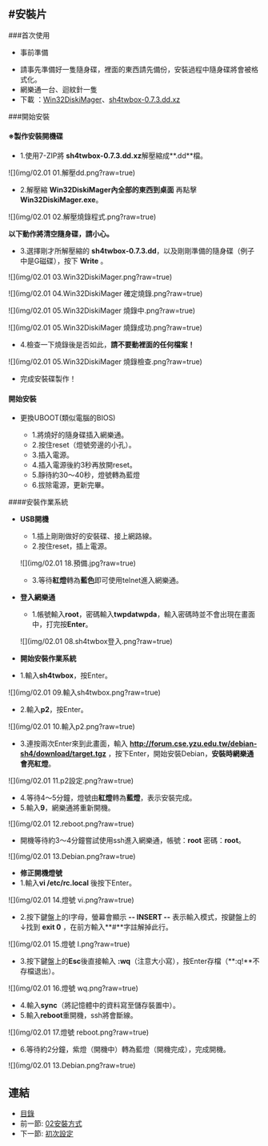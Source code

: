#安裝片
---

###首次使用
   
   * 事前準備

- 請事先準備好一隻隨身碟，裡面的東西請先備份，安裝過程中隨身碟將會被格式化。
- 網樂通一台、迴紋針一隻
- 下載 ：[Win32DiskiMager][1]、[sh4twbox-0.7.3.dd.xz][2]



[1]:(http://sourceforge.net/projects/win32diskimager/files/latest/download)
[2]:(https://sh4twbox.googlecode.com/files/sh4twbox-0.7.3.dd.xz)

###開始安裝
#### **※製作安裝開機碟**
  - 1.使用7-ZIP將 **sh4twbox-0.7.3.dd.xz**解壓縮成**.dd**檔。
  
  ![](img/02.01 01.解壓dd.png?raw=true)
  
  - 2.解壓縮 **Win32DiskiMager內全部的東西到桌面** 再點擊**Win32DiskiMager.exe**。
   
  ![](img/02.01 02.解壓燒錄程式.png?raw=true)

 **以下動作將清空隨身碟，請小心。** 
  - 3.選擇剛才所解壓縮的 **sh4twbox-0.7.3.dd**，以及剛剛準備的隨身碟（例子中是G磁碟），按下 **Write** 。
  
  ![](img/02.01 03.Win32DiskiMager.png?raw=true) 

  ![](img/02.01 04.Win32DiskiMager 確定燒錄.png?raw=true) 
  
  ![](img/02.01 05.Win32DiskiMager 燒錄中.png?raw=true) 
  
  ![](img/02.01 05.Win32DiskiMager 燒錄成功.png?raw=true) 
  
  - 4.檢查一下燒錄後是否如此，**請不要動裡面的任何檔案！**  
  
   ![](img/02.01 05.Win32DiskiMager 燒錄檢查.png?raw=true)
  
  - 完成安裝碟製作！

#### **開始安裝**

- 更換UBOOT(類似電腦的BIOS)

   - 1.將燒好的隨身碟插入網樂通。
   - 2.按住reset（燈號旁邊的小孔）。
   - 3.插入電源。
   - 4.插入電源後約3秒再放開reset。
   - 5.靜待約30～40秒，燈號轉為藍燈
   - 6.拔除電源，更新完畢。
   
####安裝作業系統

 - **USB開機**
    - 1.插上剛剛做好的安裝碟、接上網路線。
    - 2.按住reset，插上電源。
    
    ![](img/02.01 18.預備.jpg?raw=true)
    - 3.等待**紅燈**轉為**藍色**即可使用telnet進入網樂通。
 - **登入網樂通** 
    - 1.帳號輸入**root**，密碼輸入**twpdatwpda**，輸入密碼時並不會出現在畫面中，打完按**Enter**。
    
    ![](img/02.01 08.sh4twbox登入.png?raw=true)
 - **開始安裝作業系統**
  - 1.輸入**sh4twbox**，按Enter。
   
  ![](img/02.01 09.輸入sh4twbox.png?raw=true)
  - 2.輸入**p2**，按Enter。
   
  ![](img/02.01 10.輸入p2.png?raw=true)
  - 3.連按兩次Enter來到此畫面，輸入 **http://forum.cse.yzu.edu.tw/debian-sh4/download/target.tgz** ，按下Enter，開始安裝Debian，**安裝時網樂通會亮紅燈**。
   
  ![](img/02.01 11.p2設定.png?raw=true)
  - 4.等待4～5分鐘，燈號由**紅燈**轉為**藍燈**，表示安裝完成。
  - 5.輸入**9**，網樂通將重新開機。
   
  ![](img/02.01 12.reboot.png?raw=true)
  - 開機等待約3～4分鐘嘗試使用ssh進入網樂通，帳號：**root** 密碼：**root**。
  
  ![](img/02.01 13.Debian.png?raw=true)

 - **修正開機燈號**
  - 1.輸入**vi /etc/rc.local** 後按下Enter。
   
  ![](img/02.01 14.燈號 vi.png?raw=true)
  - 2.按下鍵盤上的I字母，螢幕會顯示 **-- INSERT --** 表示輸入模式，按鍵盤上的↓找到 **exit 0** ，在前方輸入**#**字註解掉此行。
   
  ![](img/02.01 15.燈號 I.png?raw=true)
  - 3.按下鍵盤上的**Esc**後直接輸入 **:wq**（注意大小寫），按Enter存檔（**:q!**不存檔退出）。
   
  ![](img/02.01 16.燈號 wq.png?raw=true)
  - 4.輸入**sync**（將記憶體中的資料寫至儲存裝置中）。
  - 5.輸入**reboot**重開機，ssh將會斷線。
   
  ![](img/02.01 17.燈號 reboot.png?raw=true)
  - 6.等待約2分鐘，紫燈（開機中）轉為藍燈（開機完成），完成開機。
   
  ![](img/02.01 13.Debian.png?raw=true)


## 連結

   * [目錄](<index.md>)
   * 前一節: [02安裝方式](<02.00.md>)
   * 下一節: [初次設定](<02.02.md>)
